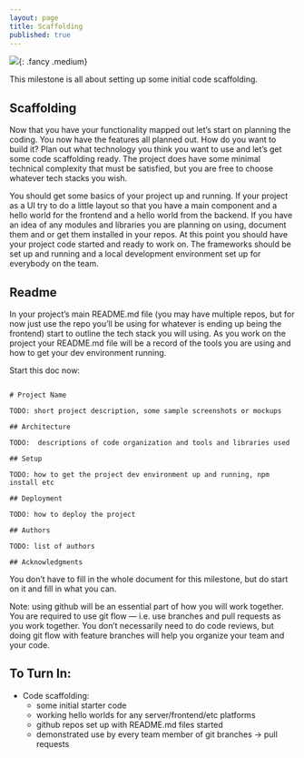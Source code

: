 ```yaml
---
layout: page
title: Scaffolding
published: true
---
```




![](http://i.giphy.com/GWbMbUysgsIda.gif){: .fancy .medium}

This milestone is all about setting up some initial code scaffolding.

## Scaffolding

Now that you have your functionality mapped out let’s start on planning the coding. You now have the features all planned out. How do you want to build it? Plan out what technology you think you want to use and let’s get some code scaffolding ready. The project does have some minimal technical complexity that must be satisfied, but you are free to choose whatever tech stacks you wish.

You should get some basics of your project up and running.  If your project as a UI try to do a little layout so that you have a main component and a hello world for the frontend and a hello world from the backend. If you have an idea of any modules and libraries you are planning on using, document them and or get them installed in your repos. At this point you should have your project code started and ready to work on.  The frameworks should be set up and running and a local development environment set up for everybody on the team.

## Readme

In your project’s main README.md file (you may have multiple repos, but for now just use the repo you’ll be using for whatever is ending up being the frontend) start to outline the tech stack you will using. As you work on the project your README.md file will be a record of the tools you are using and how to get your dev environment running.

Start this doc now:
```

# Project Name

TODO: short project description, some sample screenshots or mockups

## Architecture

TODO:  descriptions of code organization and tools and libraries used

## Setup

TODO: how to get the project dev environment up and running, npm install etc

## Deployment

TODO: how to deploy the project

## Authors

TODO: list of authors

## Acknowledgments
```

You don’t have to fill in the whole document for this milestone, but do start on it and fill in what you can.

Note: using github will be an essential part of how you will work together.  You are required to use git flow — i.e. use branches and pull requests as you work together. You don’t necessarily need to do code reviews, but doing git flow with feature branches will help you organize your team and your code.

## To Turn In:
* Code scaffolding:
  * some initial starter code
  * working hello worlds for any server/frontend/etc platforms
  * github repos set up with README.md files started
  * demonstrated use by every team member of git branches -> pull requests
